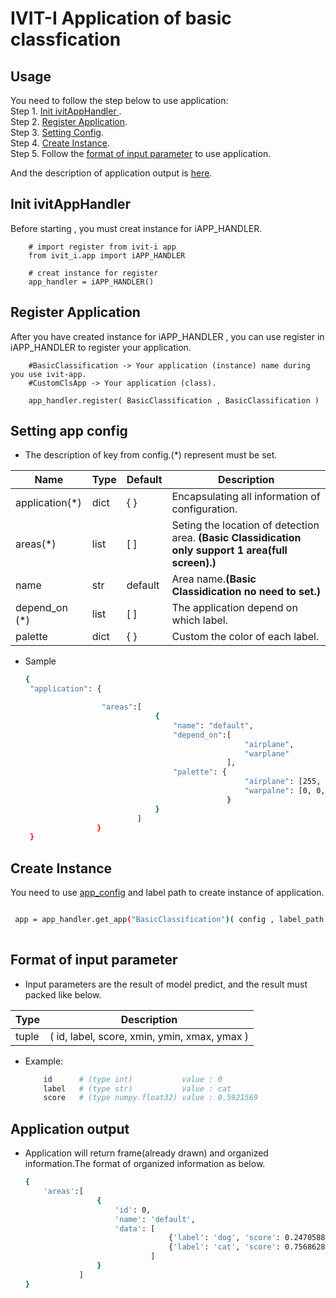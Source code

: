 # IVIT-I Application of basic classfication
## Usage
You need to follow the step below to use application:  
Step 1. [Init ivitAppHandler ](#init-ivitapphandler).  
Step 2. [Register Application](#register-application).  
Step 3. [Setting Config](#setting-app-config).  
Step 4. [Create Instance](#create-instance).  
Step 5. Follow the [format of input parameter](#format-of-input-parameter)  to use application.

And the description of application output is [here](#application-output). 


## Init ivitAppHandler 
Before starting , you must creat instance for iAPP_HANDLER.  
    

        # import register from ivit-i app
        from ivit_i.app import iAPP_HANDLER

        # creat instance for register
        app_handler = iAPP_HANDLER()

    
## Register Application
After you have created instance for iAPP_HANDLER , you can use register in iAPP_HANDLER to register your application.

        #BasicClassification -> Your application (instance) name during you use ivit-app.
        #CustomClsApp -> Your application (class).

        app_handler.register( BasicClassification , BasicClassification ) 


## Setting app config 
* The description of key from config.(*) represent must be set.  

| Name | Type | Default | Description |
| --- | --- | --- | --- |
|application(*)|dict|{  }|Encapsulating all information of configuration.|
|areas(*)|list|[  ]|Seting the location of detection area. **(Basic Classidication only support 1 area(full screen).)**|
|name|str|default|Area name.**(Basic Classidication no need to set.)**|
| depend_on (*) | list | [ ] | The application depend on which label. |
| palette | dict | { } | Custom the color of each label. |
* Sample

   ```bash
   {
    "application": {

                    "areas":[
                                {
                                    "name": "default",
                                    "depend_on":[ 
                                                    "airplane", 
                                                    "warplane" 
                                                ],
                                    "palette": {
                                                    "airplane": [255, 255, 255],
                                                    "warpalne": [0, 0, 0],
                                                }
                                }
                            ]
                   }
    }
   ``` 
## Create Instance
You need to use [app_config](#setting-app-config) and label path to create instance of application.
   ```bash

    app = app_handler.get_app("BasicClassification")( config , label_path )
    
   ``` 
## Format of input parameter
* Input parameters are the result of model predict, and the result must packed like below.

| Type | Description |
| --- | --- |
|tuple|( id, label, score, xmin, ymin, xmax,  ymax )|
* Example:
    ```bash
        id      # (type int)           value : 0   
        label   # (type str)           value : cat   
        score   # (type numpy.float32) value : 0.5921569    
    ```
## Application output 
* Application will return frame(already drawn) and organized information.The format of organized information as below.
    ```bash
    {
        'areas':[
                    {
                        'id': 0, 
                        'name': 'default', 
                        'data': [
                                    {'label': 'dog', 'score': 0.24705884}, 
                                    {'label': 'cat', 'score': 0.7568628}
                                ]
                    }
                ]
    }
    
    ```